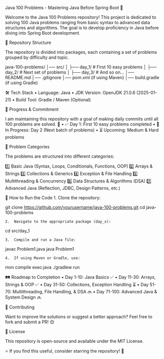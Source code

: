 Java 100 Problems - Mastering Java Before Spring Boot 🚀

Welcome to the Java 100 Problems repository! This project is dedicated to solving 100 Java problems ranging from basic syntax to advanced data structures and algorithms. The goal is to develop proficiency in Java before diving into Spring Boot development.

📌 Repository Structure

The repository is divided into packages, each containing a set of problems grouped by difficulty and topic.

java-100-problems/
│── src/
│   ├── day_1/   # First 10 easy problems
│   ├── day_2/   # Next set of problems
│   ├── day_3/   # And so on...
│── README.md
│── .gitignore
│── pom.xml (if using Maven)
│── build.gradle (if using Gradle)

🛠 Tech Stack
	•	Language: Java
	•	JDK Version: OpenJDK 21.0.6 (2025-01-21)
	•	Build Tool: Gradle / Maven (Optional)

📅 Progress & Commitment

I am maintaining this repository with a goal of making daily commits until all 100 problems are solved. 🚀
	•	✅ Day 1: First 10 easy problems completed
	•	🔄 In Progress: Day 2 (Next batch of problems)
	•	⏳ Upcoming: Medium & Hard problems

📝 Problem Categories

The problems are structured into different categories:

1️⃣ Basic Java (Syntax, Loops, Conditionals, Functions, OOP)
2️⃣ Arrays & Strings
3️⃣ Collections & Generics
4️⃣ Exception & File Handling
5️⃣ Multithreading & Concurrency
6️⃣ Data Structures & Algorithms (DSA)
7️⃣ Advanced Java (Reflection, JDBC, Design Patterns, etc.)

🚀 How to Run the Code
	1.	Clone the repository:

git clone https://github.com/yourusername/java-100-problems.git
cd java-100-problems


	2.	Navigate to the appropriate package (day_x):

cd src/day_1


	3.	Compile and run a Java file:

javac Problem1.java
java Problem1


	4.	If using Maven or Gradle, use:

mvn compile exec:java
./gradlew run

🛤️ Roadmap to Completion
	•	Day 1-10: Java Basics ✅
	•	Day 11-30: Arrays, Strings & OOP ✅
	•	Day 31-50: Collections, Exception Handling ⏳
	•	Day 51-70: Multithreading, File Handling, & DSA 🔜
	•	Day 71-100: Advanced Java & System Design 🔜

📢 Contributing

Want to improve the solutions or suggest a better approach? Feel free to fork and submit a PR! 😊

📄 License

This repository is open-source and available under the MIT License.

⭐ If you find this useful, consider starring the repository! 🌟
